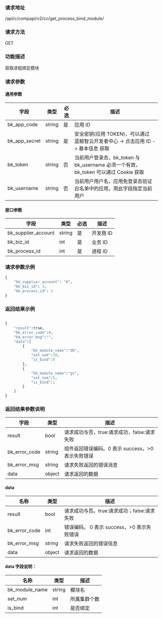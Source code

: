 ### 请求地址

/api/c/compapi/v2/cc/get_process_bind_module/

### 请求方法

GET

### 功能描述

获取进程绑定模块

### 请求参数

#### 通用参数

| 字段 | 类型 | 必选 |  描述 |
|-----------|------------|--------|------------|
| bk_app_code  |  string    | 是 | 应用 ID     |
| bk_app_secret|  string    | 是 | 安全密钥(应用 TOKEN)，可以通过 蓝鲸智云开发者中心 -&gt; 点击应用 ID -&gt; 基本信息 获取 |
| bk_token     |  string    | 否 | 当前用户登录态，bk_token 与 bk_username 必须一个有效，bk_token 可以通过 Cookie 获取 |
| bk_username  |  string    | 否 | 当前用户用户名，应用免登录态验证白名单中的应用，用此字段指定当前用户 |

#### 接口参数

| 字段                 |  类型      | 必选	   |  描述                 |
|----------------------|------------|--------|-----------------------|
| bk_supplier_account  | string     |是     | 开发商 ID       |
| bk_biz_id            | int     | 是     |    业务 ID   |
| bk_process_id       | int     | 是     | 进程 ID |

### 请求参数示例

```python
{
    "bk_supplier_account": "0",
    "bk_biz_id": 3,
    "bk_process_id": 1
}

```

### 返回结果示例

```python

{
    "result":true,
    "bk_error_code":0,
    "bk_error_msg":"",
    "data":[
        {
            "bk_module_name":"db",
            "set_num":10,
            "is_bind":0
        },
        {
            "bk_module_name":"gs",
            "set_num":5,
            "is_bind":1
        }
    ]
}
```

### 返回结果参数说明

| 字段      | 类型      | 描述      |
|-----------|-----------|-----------|
| result        | bool   | 请求成功与否，true:请求成功，false:请求失败 |
| bk_error_code | string | 组件返回错误编码。0 表示 success，>0 表示失败错误 |
| bk_error_msg  | string | 请求失败返回的错误消息 |
| data          | object | 请求返回的数据 |

#### data

| 名称  | 类型  | 描述 |
|---|---|---|
| result | bool | 请求成功与否。true:请求成功；false:请求失败 |
| bk_error_code | int | 错误编码。 0 表示  success，>0 表示失败错误 |
| bk_error_msg | string | 请求失败返回的错误信息 |
| data | object | 请求返回的数据 |

#### data 字段说明：

| 名称  | 类型  | 描述 |
|---|---|------|
| bk_module_name| string| 模块名 |
| set_num| int | 所属集群个数 |
| is_bind| int | 是否绑定 |
